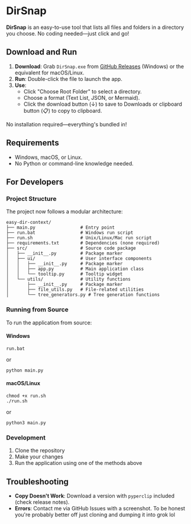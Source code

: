 # DirSnap

**DirSnap** is an easy-to-use tool that lists all files and folders in a directory you choose. No coding needed—just click and go!

## Download and Run

1. **Download**: Grab `DirSnap.exe` from [GitHub Releases](https://github.com/asavschaeffer/dirsnap/releases) (Windows) or the equivalent for macOS/Linux.
2. **Run**: Double-click the file to launch the app.
3. **Use**:
   - Click "Choose Root Folder" to select a directory.
   - Choose a format (Text List, JSON, or Mermaid).
   - Click the download button (↓) to save to Downloads or clipboard button (📋) to copy to clipboard.

No installation required—everything's bundled in!

## Requirements

- Windows, macOS, or Linux.
- No Python or command-line knowledge needed.

## For Developers

### Project Structure

The project now follows a modular architecture:

```
easy-dir-context/
├── main.py                 # Entry point
├── run.bat                 # Windows run script
├── run.sh                  # Unix/Linux/Mac run script
├── requirements.txt        # Dependencies (none required)
├── src/                    # Source code package
│   ├── __init__.py         # Package marker
│   ├── ui/                 # User interface components
│   │   ├── __init__.py     # Package marker
│   │   ├── app.py          # Main application class
│   │   └── tooltip.py      # Tooltip widget
│   └── utils/              # Utility functions
│       ├── __init__.py     # Package marker
│       ├── file_utils.py   # File-related utilities
│       └── tree_generators.py # Tree generation functions
```

### Running from Source

To run the application from source:

#### Windows

```
run.bat
```

or

```
python main.py
```

#### macOS/Linux

```
chmod +x run.sh
./run.sh
```

or

```
python3 main.py
```

### Development

1. Clone the repository
2. Make your changes
3. Run the application using one of the methods above

## Troubleshooting

- **Copy Doesn't Work**: Download a version with `pyperclip` included (check release notes).
- **Errors**: Contact me via GitHub Issues with a screenshot. To be honest you're probably better off just cloning and dumping it into grok lol
